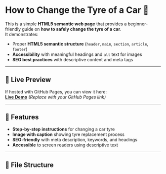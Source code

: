 # How to Change the Tyre of a Car 🚗

This is a simple **HTML5 semantic web page** that provides a beginner-friendly guide on **how to safely change the tyre of a car**.  
It demonstrates:

- Proper **HTML5 semantic structure** (`header`, `main`, `section`, `article`, `footer`)  
- **Accessibility** with meaningful headings and `alt` text for images  
- **SEO best practices** with descriptive content and meta tags  

---

## 🔹 Live Preview

If hosted with GitHub Pages, you can view it here:  
**[Live Demo](https://yourusername.github.io/car-tyre-guide/)** *(Replace with your GitHub Pages link)*

---

## 🔹 Features

- **Step-by-step instructions** for changing a car tyre  
- **Image with caption** showing tyre replacement process  
- **SEO-friendly** with meta description, keywords, and headings  
- **Accessible** to screen readers using descriptive text  

---

## 🔹 File Structure

